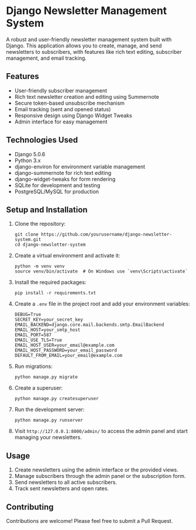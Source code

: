 # Django Newsletter Management System

A robust and user-friendly newsletter management system built with Django. This application allows you to create, manage, and send newsletters to subscribers, with features like rich text editing, subscriber management, and email tracking.

## Features

- User-friendly subscriber management
- Rich text newsletter creation and editing using Summernote
- Secure token-based unsubscribe mechanism
- Email tracking (sent and opened status)
- Responsive design using Django Widget Tweaks
- Admin interface for easy management

## Technologies Used

- Django 5.0.6
- Python 3.x
- django-environ for environment variable management
- django-summernote for rich text editing
- django-widget-tweaks for form rendering
- SQLite for development and testing
- PostgreSQL/MySQL for production

## Setup and Installation

1. Clone the repository:
   ```
   git clone https://github.com/yourusername/django-newsletter-system.git
   cd django-newsletter-system
   ```

2. Create a virtual environment and activate it:
   ```
   python -m venv venv
   source venv/bin/activate  # On Windows use `venv\Scripts\activate`
   ```

3. Install the required packages:
   ```
   pip install -r requirements.txt
   ```

4. Create a `.env` file in the project root and add your environment variables:
   ```
   DEBUG=True
   SECRET_KEY=your_secret_key
   EMAIL_BACKEND=django.core.mail.backends.smtp.EmailBackend
   EMAIL_HOST=your_smtp_host
   EMAIL_PORT=587
   EMAIL_USE_TLS=True
   EMAIL_HOST_USER=your_email@example.com
   EMAIL_HOST_PASSWORD=your_email_password
   DEFAULT_FROM_EMAIL=your_email@example.com
   ```

5. Run migrations:
   ```
   python manage.py migrate
   ```

6. Create a superuser:
   ```
   python manage.py createsuperuser
   ```

7. Run the development server:
   ```
   python manage.py runserver
   ```

8. Visit `http://127.0.0.1:8000/admin/` to access the admin panel and start managing your newsletters.

## Usage

1. Create newsletters using the admin interface or the provided views.
2. Manage subscribers through the admin panel or the subscription form.
3. Send newsletters to all active subscribers.
4. Track sent newsletters and open rates.

## Contributing

Contributions are welcome! Please feel free to submit a Pull Request.

